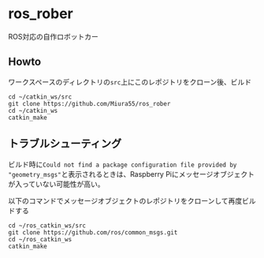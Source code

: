 # ros_rober
ROS対応の自作ロボットカー

## Howto
ワークスペースのディレクトリの`src`上にこのレポジトリをクローン後、ビルド

```
cd ~/catkin_ws/src
git clone https://github.com/Miura55/ros_rober
cd ~/catkin_ws
catkin_make
```
## トラブルシューティング
ビルド時に`Could not find a package configuration file provided by "geometry_msgs"`と表示されるときは、Raspberry Piにメッセージオブジェクトが入っていない可能性が高い。

以下のコマンドでメッセージオブジェクトのレポジトリをクローンして再度ビルドする

```
cd ~/ros_catkin_ws/src
git clone https://github.com/ros/common_msgs.git
cd ~/ros_catkin_ws
catkin_make
```
